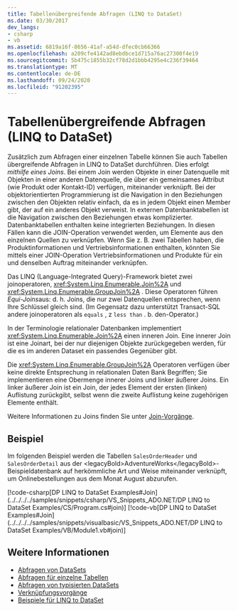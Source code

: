 ```yaml
---
title: Tabellenübergreifende Abfragen (LINQ to DataSet)
ms.date: 03/30/2017
dev_langs:
- csharp
- vb
ms.assetid: 6819a16f-8656-41af-a54d-dfec0cb66366
ms.openlocfilehash: a209cfe4142ad8ebdbce1d715a76ac27300f4e19
ms.sourcegitcommit: 5b475c1855b32cf78d2d1bbb4295e4c236f39464
ms.translationtype: MT
ms.contentlocale: de-DE
ms.lasthandoff: 09/24/2020
ms.locfileid: "91202395"
---
```

# <a name="cross-table-queries-linq-to-dataset"></a>Tabellenübergreifende Abfragen (LINQ to DataSet)

Zusätzlich zum Abfragen einer einzelnen Tabelle können Sie auch Tabellen übergreifende Abfragen in LINQ to DataSet durchführen. Dies erfolgt *mithilfe eines Joins*. Bei einem Join werden Objekte in einer Datenquelle mit Objekten in einer anderen Datenquelle, die über ein gemeinsames Attribut (wie Produkt oder Kontakt-ID) verfügen, miteinander verknüpft. Bei der objektorientierten Programmierung ist die Navigation in den Beziehungen zwischen den Objekten relativ einfach, da es in jedem Objekt einen Member gibt, der auf ein anderes Objekt verweist. In externen Datenbanktabellen ist die Navigation zwischen den Beziehungen etwas komplizierter. Datenbanktabellen enthalten keine integrierten Beziehungen. In diesen Fällen kann die JOIN-Operation verwendet werden, um Elemente aus den einzelnen Quellen zu verknüpfen. Wenn Sie z. B. zwei Tabellen haben, die Produktinformationen und Vertriebsinformationen enthalten, könnten Sie mittels einer JOIN-Operation Vertriebsinformationen und Produkte für ein und denselben Auftrag miteinander verknüpfen.  
  
 Das LINQ (Language-Integrated Query)-Framework bietet zwei joinoperatoren, <xref:System.Linq.Enumerable.Join%2A> und <xref:System.Linq.Enumerable.GroupJoin%2A> . Diese Operatoren führen *Equi-Joins*aus: d. h. Joins, die nur zwei Datenquellen entsprechen, wenn Ihre Schlüssel gleich sind. (Im Gegensatz dazu unterstützt Transact-SQL andere joinoperatoren als `equals` , z `less than` . b. den-Operator.)  
  
 In der Terminologie relationaler Datenbanken implementiert <xref:System.Linq.Enumerable.Join%2A> einen inneren Join. Eine innerer Join ist eine Joinart, bei der nur diejenigen Objekte zurückgegeben werden, für die es im anderen Dataset ein passendes Gegenüber gibt.  
  
 Die <xref:System.Linq.Enumerable.GroupJoin%2A> Operatoren verfügen über keine direkte Entsprechung in relationalen Daten Bank Begriffen; Sie implementieren eine Obermenge innerer Joins und linker äußerer Joins. Ein linker äußerer Join ist ein Join, der jedes Element der ersten (linken) Auflistung zurückgibt, selbst wenn die zweite Auflistung keine zugehörigen Elemente enthält.  
  
 Weitere Informationen zu Joins finden Sie unter [Join-Vorgänge](/previous-versions/visualstudio/visual-studio-2013/bb397908(v=vs.120)).  
  
## <a name="example"></a>Beispiel  

 Im folgenden Beispiel werden die Tabellen `SalesOrderHeader` und `SalesOrderDetail` aus der &lt;legacyBold&gt;AdventureWorks&lt;/legacyBold&gt;-Beispieldatenbank auf herkömmliche Art und Weise miteinander verknüpft, um Onlinebestellungen aus dem Monat August abzurufen.  
  
 [!code-csharp[DP LINQ to DataSet Examples#Join](../../../../samples/snippets/csharp/VS_Snippets_ADO.NET/DP LINQ to DataSet Examples/CS/Program.cs#join)]
 [!code-vb[DP LINQ to DataSet Examples#Join](../../../../samples/snippets/visualbasic/VS_Snippets_ADO.NET/DP LINQ to DataSet Examples/VB/Module1.vb#join)]  
  
## <a name="see-also"></a>Weitere Informationen

- [Abfragen von DataSets](querying-datasets-linq-to-dataset.md)
- [Abfragen für einzelne Tabellen](single-table-queries-linq-to-dataset.md)
- [Abfragen von typisierten DataSets](querying-typed-datasets.md)
- [Verknüpfungsvorgänge](/previous-versions/visualstudio/visual-studio-2013/bb397908(v=vs.120))
- [Beispiele für LINQ to DataSet](linq-to-dataset-examples.md)
